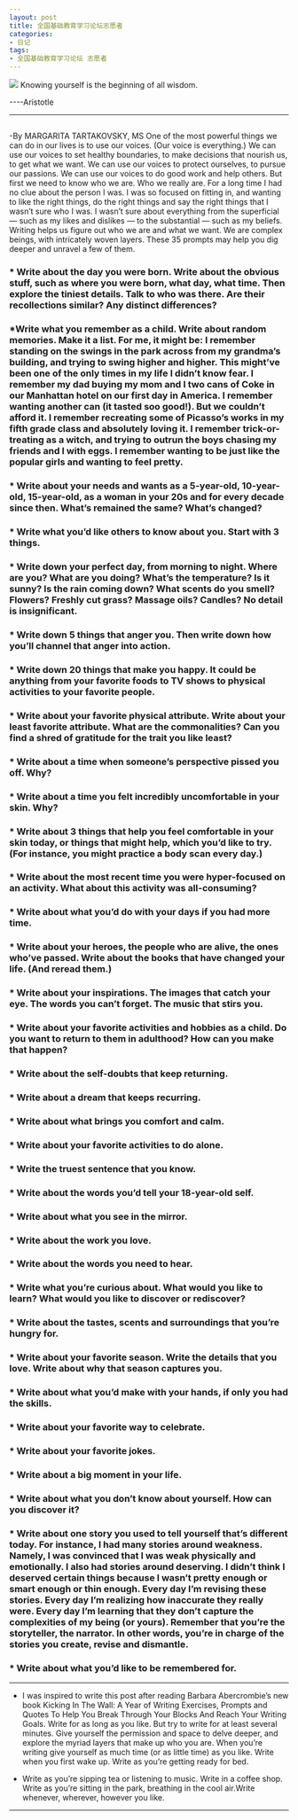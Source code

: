 ```yaml
---
layout: post
title: 全国基础教育学习论坛志愿者
categories:
- 日记 
tags:
- 全国基础教育学习论坛 志愿者
---
```

![](/media/pic2014/Gnothi_seaution.jpg)
Knowing yourself is the beginning of all wisdom.

----Aristotle


---------------------
## 
-By MARGARITA TARTAKOVSKY, MS
One of the most powerful things we can do in our lives is to use our voices. (Our voice is everything.)
We can use our voices to set healthy boundaries, to make decisions that nourish us, to get what we want. We can use our voices to protect ourselves, to pursue our passions.
We can use our voices to do good work and help others.
But first we need to know who we are. Who we really are.
For a long time I had no clue about the person I was. I was so focused on fitting in, and wanting to like the right things, do the right things and say the right things that I wasn’t sure who I was.
I wasn’t sure about everything from the superficial — such as my likes and dislikes — to the substantial — such as my beliefs.
Writing helps us figure out who we are and what we want. We are complex beings, with intricately woven layers. These 35 prompts may help you dig deeper and unravel a few of them.

### * Write about the day you were born. Write about the obvious stuff, such as where you were born, what day, what time. Then explore the tiniest details. Talk to who was there. Are their recollections similar? Any distinct differences?
### *Write what you remember as a child. Write about random memories. Make it a list. For me, it might be: I remember standing on the swings in the park across from my grandma’s building, and trying to swing higher and higher. This might’ve been one of the only times in my life I didn’t know fear. I remember my dad buying my mom and I two cans of Coke in our Manhattan hotel on our first day in America. I remember wanting another can (it tasted soo good!). But we couldn’t afford it. I remember recreating some of Picasso’s works in my fifth grade class and absolutely loving it. I remember trick-or-treating as a witch, and trying to outrun the boys chasing my friends and I with eggs. I remember wanting to be just like the popular girls and wanting to feel pretty.
### * Write about your needs and wants as a 5-year-old, 10-year-old, 15-year-old, as a woman in your 20s and for every decade since then. What’s remained the same? What’s changed?
### * Write  what you’d like others to know about you. Start with 3 things.
### * Write down your perfect day, from morning to night. Where are you? What are you doing? What’s the temperature? Is it sunny? Is the rain coming down? What scents do you smell? Flowers? Freshly cut grass? Massage oils? Candles? No detail is insignificant.
### * Write down 5 things that anger you. Then write down how you’ll channel that anger into action.
### * Write down 20 things that make you happy. It could be anything from your favorite foods to TV shows to physical activities to your favorite people.
### * Write about your favorite physical attribute. Write about your least favorite attribute. What are the commonalities? Can you find a shred of gratitude for the trait you like least?
### * Write about a time when someone’s perspective pissed you off. Why?
### * Write about a time you felt incredibly uncomfortable in your skin. Why?
### * Write about 3 things that help you feel comfortable in your skin today, or things that might help, which you’d like to try. (For instance, you might practice a body scan every day.)
### * Write about the most recent time you were hyper-focused on an activity. What about this activity was all-consuming?
### * Write about what you’d do with your days if you had more time.
### * Write about your heroes, the people who are alive, the ones who’ve passed. Write about the books that have changed your life. (And reread them.)
### * Write about your inspirations. The images that catch your eye. The words you can’t forget. The music that stirs you.
### * Write about your favorite activities and hobbies as a child. Do you want to return to them in adulthood? How can you make that happen?
### * Write about the self-doubts that keep returning.
### * Write about a dream that keeps recurring.
### * Write about what brings you comfort and calm.
### * Write about your favorite activities to do alone.
### * Write the truest sentence that you know.
### * Write about the words you’d tell your 18-year-old self.
### * Write about what you see in the mirror.
### * Write about the work you love.
### * Write about the words you need to hear.
### * Write what you’re curious about. What would you like to learn? What would you like to discover or rediscover?
### * Write about the tastes, scents and surroundings that you’re hungry for.
### * Write about your favorite season. Write the details that you love. Write about why that season captures you.
### * Write about what you’d make with your hands, if only you had the skills.
### * Write about your favorite way to celebrate.
### * Write about your favorite jokes.
### * Write about a big moment in your life.
### * Write about what you don’t know about yourself. How can you discover it?
### * Write about one story you used to tell yourself that’s different today. For instance, I had many stories around weakness. Namely, I was convinced that I was weak physically and emotionally. I also had stories around deserving. I didn’t think I deserved certain things because I wasn’t pretty enough or smart enough or thin enough. Every day I’m revising these stories. Every day I’m realizing how inaccurate they really were. Every day I’m learning that they don’t capture the complexities of my being (or yours). Remember that you’re the storyteller, the narrator. In other words, you’re in charge of the stories you create, revise and dismantle.
### * Write about what you’d like to be remembered for.
---------------------

* I was inspired to write this post after reading Barbara Abercrombie’s new book Kicking In The Wall: A Year of Writing Exercises, Prompts and Quotes To Help You Break Through Your Blocks And Reach Your Writing Goals.
Write for as long as you like. But try to write for at least several minutes. Give yourself the permission and space to delve deeper, and explore the myriad layers that make up who you are.
When you’re writing give yourself as much time (or as little time) as you like. Write when you first wake up. Write as you’re getting ready for bed.

* Write as you’re sipping tea or listening to music. Write in a coffee shop. Write as you’re sitting in the park, breathing in the cool air.Write whenever, wherever, however you like.

---------------------

